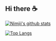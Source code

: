 ## Hi there ☕️

[![Nimjii's github stats](https://github-readme-stats.vercel.app/api?username=Nimjii&count_private=true&show_icons=true)](https://github.com/Nimjii)

[![Top Langs](https://github-readme-stats.vercel.app/api/top-langs/?username=Nimjii&hide=php)](https://github.com/Nimjii)
